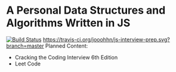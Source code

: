 # A Personal Data Structures and Algorithms Written in JS
[![Build Status](https://travis-ci.org/jooohhn/js-interview-prep.svg?branch=master)](https://travis-ci.org/jooohhn/js-interview-prep)
https://travis-ci.org/jooohhn/js-interview-prep.svg?branch=master
Planned Content:

 * Cracking the Coding Interview 6th Edition
 * Leet Code